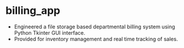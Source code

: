 # billing_app
- Engineered a file storage based departmental billing system using Python Tkinter GUI interface.
- Provided for inventory management and real time tracking of sales.
